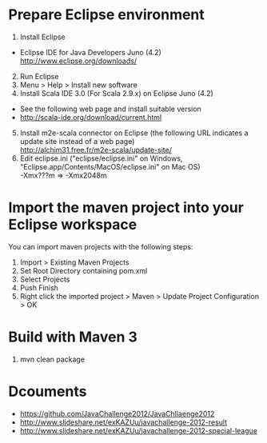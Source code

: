 # Prepare Eclipse environment
1. Install Eclipse
  * Eclipse IDE for Java Developers Juno (4.2)  
http://www.eclipse.org/downloads/
2. Run Eclipse
3. Menu > Help > Install new software
4. Install Scala IDE 3.0 (For Scala 2.9.x) on Eclipse Juno (4.2)  
  * See the following web page and install suitable version
  * http://scala-ide.org/download/current.html
5. Install m2e-scala connector on Eclipse (the following URL indicates a update site instead of a web page)  
http://alchim31.free.fr/m2e-scala/update-site/
6. Edit eclipse.ini ("eclipse/eclipse.ini" on Windows, "Eclipse.app/Contents/MacOS/eclipse.ini" on Mac OS)  
-Xmx???m => -Xmx2048m

# Import the maven project into your Eclipse workspace
You can import maven projects with the following steps:

1. Import > Existing Maven Projects
2. Set Root Directory containing pom.xml
3. Select Projects
4. Push Finish
5. Right click the imported project > Maven > Update Project Configuration > OK

# Build with Maven 3
1. mvn clean package

# Dcouments
* https://github.com/JavaChallenge2012/JavaChllaenge2012
* http://www.slideshare.net/exKAZUu/javachallenge-2012-result
* http://www.slideshare.net/exKAZUu/javachallenge-2012-special-league
